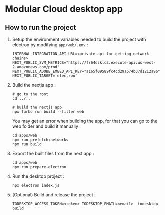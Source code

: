 # Modular Cloud desktop app

## How to run the project

1. Setup the environment variables needed to build the project with electron by modifying `app/web/.env` :

   ```shell
   INTERNAL_INTEGRATION_API_URL=<private-api-for-getting-network-chains>
   NEXT_PUBLIC_SVM_METRICS="https://fr64dzklc3.execute-api.us-west-2.amazonaws.com/prod"
   NEXT_PUBLIC_ADOBE_EMBED_API_KEY="a165f09589fc4cd29a574b37d1212a96"
   NEXT_PUBLIC_TARGET='electron'
   ```

2. Build the nextjs app :

   ```shell
   # go to the root
   cd ../..

   # build the nextjs app
   npx turbo run build --filter web
   ```

   You may get an error when building the app,
   for that you can go to the web folder and build it manually :

   ```shell
   cd apps/web
   npm run prefetch:networks
   npm run build
   ```

3. Export the built files from the next app :

   ```shell
   cd apps/web
   npm run prepare-electron
   ```

4. Run the desktop project :

   ```shell
   npx electron index.js
   ```

5. (Optional) Build and release the project :

   ```shell
   TODESKTOP_ACCESS_TOKEN=<token> TODESKTOP_EMAIL=<email>  todesktop build
   ```
